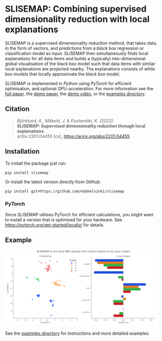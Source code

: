 # SLISEMAP: Combining supervised dimensionality reduction with local explanations

SLISEMAP is a supervised dimensionality reduction method, that takes data, in the form of vectors, and predictions from a *black box* regression or classification model as input. SLISEMAP then simultaneously finds local explanations for all data items and builds a (typically) two-dimensional global visualisation of the black box model such that data items with similar local explanations are projected nearby. The explanations consists of *white box* models that locally approximate the *black box* model.

SLISEMAP is implemented in *Python* using *PyTorch* for efficient optimisation, and optional GPU-acceleration. For more information see the [full paper](https://arxiv.org/abs/2201.04455), the [demo paper](), the [demo video](), or the [examples directory](https://github.com/edahelsinki/slisemap/tree/master/examples).


## Citation

> *Björklund, A., Mäkelä, J. & Puolamäki, K. (2022).*  
> **SLISEMAP: Supervised dimensionality reduction through local explanations**.  
> arXiv:2201.04455 [cs], https://arxiv.org/abs/2201.04455.  


## Installation

To install the package just run:

```sh
pip install slisemap
```

Or install the latest version directly from GitHub:

```sh
pip install git+https://github.com/edahelsinki/slisemap
```

### PyTorch

Since SLISEMAP utilises PyTorch for efficient calculations, you might want to install a version that is optimised for your hardware. See https://pytorch.org/get-started/locally/ for details.


## Example

![Example plot of the results from using SLISEMAP on the *Auto MPG* dataset](examples/autompg.webp)

See the [examples directory](https://github.com/edahelsinki/slisemap/tree/master/examples) for instructions and more detailed examples.
